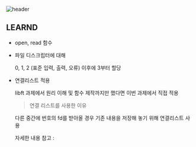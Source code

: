 ![header](https://capsule-render.vercel.app/api?type=waving&color=auto&height=240&section=header&text=GET_NEXT_LINE&fontSize=80&animation=scaleIn&fontColor=ffffff)

## LEARND
- open, read 함수

- 파일 디스크립터에 대해

  0, 1, 2 (표준 입력, 출력, 오류) 이후에 3부터 할당


- 연결리스트 적용

  libft 과제에서 원리 이해 및 함수 제작까지만 했다면 이번 과제에서 직접 적용
  > 연결 리스트를 사용한 이유

  다른 중간에 번호의 fd를 받아올 경우 기존 내용을 저장해 놓기 위해 연결리스트 사용

  자세한 내용 참고 : 
